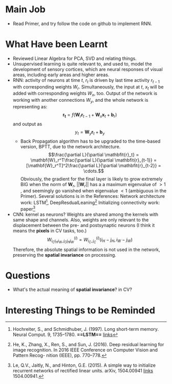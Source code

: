 # Main Job
- Read Primer, and try follow the code on github to implement RNN.

# What Have been Learnt
- Reviewed Linear Algebra for PCA, SVD and relating things.
- Unsupervised learning is quite relevant to, and used to, model the development of sensory cortices, which are neural responses of visual areas, including early areas and higher areas.
- RNN: activity of neurons at time $t$, $r_t$ is driven by last time activity $r_{t-1}$ with corresponding weights $W_r$. Simultaneously, the input at $t$, $x_t$ will be added with corresponding weights $W_x$, too. Output of the network is working with another connections $W_y$, and the whole network is representing as: $$\mathbf{r_t} = f(\mathbf{W}_r\mathbf{r}_{t-1}+\mathbf{W}_x\mathbf{x}_t+\mathbf{b}_r)$$ and output as $$y_t = \mathbf{W}_y\mathbf{r}_t + \mathbf{b}_y$$
	- Back Propagation algorithm has to be upgraded to the time-based version, BPTT, due to the network architecture. $$\frac{\partial L}{\partial \mathbfit{r}_t} = \mathbf{W}_r^T\frac{\partial L}{\partial \mathbfit{r}_{t-1}} = [\mathbf{W}_r^T]^2\frac{\partial L}{\partial \mathbfit{r}_{t-2}} = \cdots.$$ Obviously, the gradient for the final layer is likely to grow extremely BIG when the norm of $\mathbf{W}_r$, $||\mathbf{W}_r||$ has a a maximum eigenvalue of $>1$ , and seemingly go vanished when eigenvalue $<1$ (ambiguous in the Primer).
	  Several solutions is in the References:
	  Network architecture work:
	  LSTM[^BPTT1], DeepResdualLeaning[^BPTT2] 
	  Initializing connectivity work:
	  paper[^BPTT3]
- CNN: kernel as neurons? Weights are shared among the kernels with same shape and channels. Also, weights are only relevant to the displacement between the pre- and postsynaptic neurons (I think it means the **pixels** in CV tasks, too.) $$W^{(i)}_{i_Ci_Hi_W,j_Cj_Hj_W} = W^{(i)}_{i_C,j_C}(i_H-j_H, i_W-j_W)$$ Therefore, the absolute spatial information is not used in the network, preserving the **spatial invariance** on processing.

# Questions
- What's the actual meaning of **spatial invariance**? in CV?

# Interesting Things to be Reminded



[^BPTT1]: Hochreiter, S., and Schmidhuber, J. (1997). Long short-term memory. Neural Comput. 9, 1735–1780. **==LSTM==** [links](http://refhub.elsevier.com/S0896-6273(20)30705-4/sref67)
[^BPTT2]: He, K., Zhang, X., Ren, S., and Sun, J. (2016). Deep residual learning for image recognition. In 2016 IEEE Conference on Computer Vision and Pattern Recog- nition (IEEE), pp. 770–778. 
[^BPTT3]: Le, Q.V., Jaitly, N., and Hinton, G.E. (2015). A simple way to initialize recurrent networks of rectified linear units. arXiv, 1504.00941 [links](https://arxiv.org/abs/) 1504.00941.
